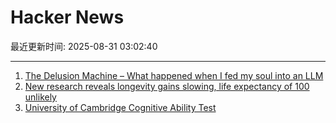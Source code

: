 # Hacker News

最近更新时间: 2025-08-31 03:02:40

--- 
1. [The Delusion Machine – What happened when I fed my soul into an LLM](https://hedgehogreview.com/web-features/thr/posts/the-delusion-machine) 
2. [New research reveals longevity gains slowing, life expectancy of 100 unlikely](https://lafollette.wisc.edu/news/new-research-reveals-longevity-gains-slowing-life-expectancy-of-100-unlikely/) 
3. [University of Cambridge Cognitive Ability Test](https://planning.e-psychometrics.com/test/icar60) 

